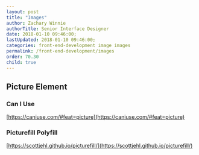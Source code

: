 ```yaml
---
layout: post
title: "Images"
author: Zachary Winnie
authorTitle: Senior Interface Designer
date: 2018-01-10 09:46:00;
lastUpdated: 2018-01-10 09:46:00;
categories: front-end-development image images
permalink: /front-end-development/images
order: 70.30
child: true
---
```


## Picture Element

### Can I Use
[https://caniuse.com/#feat=picture](https://caniuse.com/#feat=picture)

### Picturefill Polyfill
[https://scottjehl.github.io/picturefill/](https://scottjehl.github.io/picturefill/)